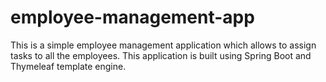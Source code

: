 # employee-management-app
This is a simple employee management application which allows to assign tasks to all the employees. This application is built using Spring Boot and Thymeleaf template engine.
